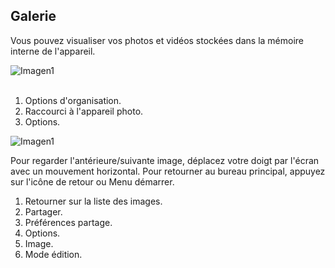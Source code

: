## Galerie

Vous pouvez visualiser vos photos et vidéos stockées dans la mémoire interne de l'appareil.

![Imagen1](http://static.energysistem.com/images/manuals/42235/5616888211a1b.jpg)  <br> <br>

1.	Options d'organisation.
2.	Raccourci à l'appareil photo.
3.	Options.


![Imagen1](http://static.energysistem.com/images/manuals/42235/561688872ae79.jpg)

Pour regarder l'antérieure/suivante image, déplacez votre doigt par l'écran avec un mouvement horizontal.
Pour retourner au bureau principal, appuyez sur l'icône de retour ou Menu démarrer.

1.	Retourner sur la liste des images.
2.	Partager.
3.	Préférences partage.
4.	Options.
5.	Image.
6.	Mode édition.




